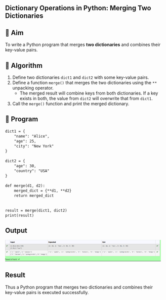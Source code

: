 ## Dictionary Operations in Python: Merging Two Dictionaries

## 🎯 Aim
To write a Python program that merges **two dictionaries** and combines their key-value pairs.

## 🧠 Algorithm
1. Define two dictionaries `dict1` and `dict2` with some key-value pairs.
2. Define a function `merge()` that merges the two dictionaries using the `**` unpacking operator.
   - The merged result will combine keys from both dictionaries. If a key exists in both, the value from `dict2` will overwrite that from `dict1`.
3. Call the `merge()` function and print the merged dictionary.

## 🧾 Program
```
dict1 = {
    "name": "Alice",
    "age": 25,
    "city": "New York"
}

dict2 = {
    "age": 30,
    "country": "USA"
}

def merge(d1, d2):
    merged_dict = {**d1, **d2}  
    return merged_dict


result = merge(dict1, dict2)
print(result)
```
## Output
![alt text](md42.png)
## Result
Thus a Python program that merges two dictionaries and combines their key-value pairs is executed successfully.